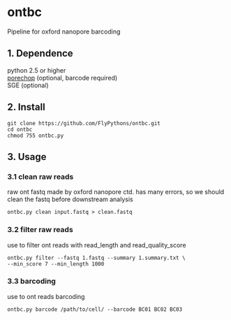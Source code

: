 # ontbc
Pipeline for oxford nanopore barcoding

## 1. Dependence
python 2.5 or higher  
[porechop](https://github.com/rrwick/Porechop) (optional, barcode required)  
SGE (optional)
## 2. Install
```commandline
git clone https://github.com/FlyPythons/ontbc.git
cd ontbc
chmod 755 ontbc.py
```

## 3. Usage
### 3.1 clean raw reads
raw ont fastq made by oxford nanopore ctd. has many errors, so we should clean the fastq before downstream analysis
```commandline
ontbc.py clean input.fastq > clean.fastq
```
### 3.2 filter raw reads
use to filter ont reads with read_length and read_quality_score
```commandline
ontbc.py filter --fastq 1.fastq --summary 1.summary.txt \
--min_score 7 --min_length 1000 
```

### 3.3 barcoding 
use to ont reads barcoding
```commandline
ontbc.py barcode /path/to/cell/ --barcode BC01 BC02 BC03
```
